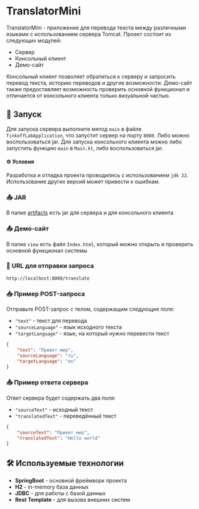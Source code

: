 # TranslatorMini

TranslatorMini - приложение для перевода текста между различными языками с использованием сервера Tomcat. Проект состоит из следующих модулей:
* Сервер
* Консольный клиент
* Демо-сайт

Консольный клиент позволяет обратиться к серверу и запросить перевод текста, историю переводов и другие возможности. Демо-сайт также предоставляет возможность проверить основной функционал и отличается от консольного клиента только визуальной частью.

## 🚀 Запуск

Для запуска сервера выполните метод `main` в файле `TinkoffLabApplication`, что запустит сервер на порту `8080`. Либо можно воспользоваться jar.
Для запуска консольного клиента можно либо запустить функцию `main` в `Main.kt`, либо воспользоваться jar.

#### ⚙️ Условия
Разработка и отладка проекта проводились с использованием `jdk 22`. Использование других версий может привести к ошибкам.

### 📤 JAR
В папке [artifacts](/out/artifacts) есть jar для сервера и для консольного клиента

### 📤 Демо-сайт
В папке `view` есть файл `Index.html`, который можно открыть и проверить основной функционал системы

### 🔗 URL для отправки запроса

`http://localhost:8080/translate`

### 📥 Пример POST-запроса

Отправьте POST-запрос с телом, содержащим следующие поля:

* `"text"` - текст для перевода
* `"sourceLanguage"` - язык исходного текста
* `"targetLanguage"` - язык, на который нужно перевести текст

```json
{
    "text": "Привет мир",
    "sourceLanguage": "ru",
    "targetLanguage": "en"
}
```

### 📤 Пример ответа сервера

Ответ сервера будет содержать два поля:

* `"sourceText"` - исходный текст
* `"translatedText"` - переведённый текст

```json
{
    "sourceText": "Привет мир",
    "translatedText": "Hello world"
}
```

## 🛠️ Используемые технологии

* **SpringBoot** - основной фреймворк проекта
* **H2** - in-memory база данных
* **JDBC** - для работы с базой данных
* **Rest Template** - для вызова внешних систем
